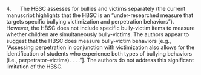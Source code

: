 4.      The HBSC assesses for bullies and victims separately (the
current manuscript highlights that the HBSC is an “under-researched
measure that targets specific bullying victimization and perpetration
behaviors”). However, the HBSC does not include specific bully-victim
items to measure whether children are simultaneously bully-victims. The
authors appear to suggest that the HBSC does measure bully-victim
behaviors <span>\[</span>e.g., “Assessing perpetration in conjunction
with victimization also allows for the identification of students who
experience both types of bullying behaviors (i.e., perpetrator–victims).
. . .”<span>\]</span>. The authors do not address this significant
limitation of the HBSC.
